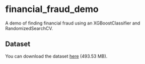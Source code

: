# financial_fraud_demo

A demo of finding financial fraud using an XGBoostClassifier and RandomizedSearchCV.

## Dataset

You can download the dataset [here](https://www.kaggle.com/code/arjunjoshua/predicting-fraud-in-financial-payment-services/input) (493.53 MB).
